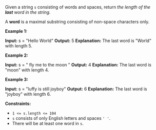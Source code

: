 
Given a string  `s`  consisting of words and spaces, return  _the length of the  **last**  word in the string._

A  **word**  is a maximal substring consisting of non-space characters only.

**Example 1:**

**Input:** s = "Hello World"
**Output:** 5
**Explanation:** The last word is "World" with length 5.

**Example 2:**

**Input:** s = "   fly me   to   the moon  "
**Output:** 4
**Explanation:** The last word is "moon" with length 4.

**Example 3:**

**Input:** s = "luffy is still joyboy"
**Output:** 6
**Explanation:** The last word is "joyboy" with length 6.

**Constraints:**

-   `1 <= s.length <= 104`
-   `s`  consists of only English letters and spaces  `' '`.
-   There will be at least one word in  `s`.